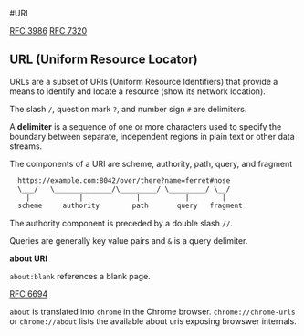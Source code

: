 #URI

[RFC 3986](https://tools.ietf.org/html/rfc3986)
[RFC 7320](https://tools.ietf.org/html/rfc7320)

## URL (Uniform Resource Locator)

URLs are a subset of URIs (Uniform Resource Identifiers) that provide a means to identify and locate a resource (show its network location).

The slash `/`, question mark `?`, and number sign `#` are delimiters.

A **delimiter** is a sequence of one or more characters used to specify the boundary between separate, independent regions in plain text or other data streams.

The components of a URI are scheme, authority, path, query, and fragment

```txt
  https://example.com:8042/over/there?name=ferret#nose
  \___/   \______________/\_________/ \_________/ \__/
    |            |             |           |        |
  scheme     authority        path       query   fragment
```

The authority component is preceded by a double slash `//`.

Queries are generally key value pairs and `&` is a query delimiter.

**about URI**

`about:blank` references a blank page.

[RFC 6694](https://tools.ietf.org/html/rfc6694)

`about` is translated into `chrome` in the Chrome browser. `chrome://chrome-urls` or `chrome://about` lists the available about uris exposing browswer internals.
